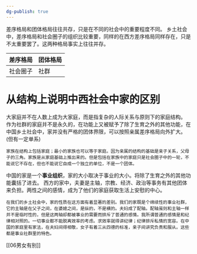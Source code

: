 ```yaml
---
dg-publish: true
---
```

差序格局和团体格局往往共存，只是在不同的社会中的重要程度不同。
乡土社会中，差序格局和社会圈子的组织比较重要，同样的在西方差序格局同样存在，只是不太重要罢了。这两种格局事实上往往并存。

| 差序格局 | 团体格局 |
| -------- | -------- |
| 社会圈子 | 社群     |
# 从结构上说明中西社会中家的区别
大家庭并不在人数上成为大家庭，而是指复杂的人际关系与原则下的家庭结构。
作为社群的家庭并不是永久的，在功能上又被赋予了除了生育之外的其他功能，在中国乡土社会中，家并没有严格的团体界限，可以按照亲属差序格局向外扩大。(但有一定单系)
```
家族在结构上包括家庭；最小的家族也可以等于家庭。因为亲属的结构的基础是亲子关系，父母子的三角。家族是从家庭基础上推出来的。但是包括在家族中的家庭只是社会圈子中的一轮，不能说它不存在，但也不能说它自成一个独立的单位，不是一个团体。
```
中国的家是一个**事业组织**，家的大小取决于事业的大小。将除了生育之外的其他功能囊括了进去。
西方的家中，夫妻是主轴，宗教、经济、政治等事务有其他团体来负担。两性之间的感情，成为了他们的家庭获取生活上安慰的中心。
```
在我们的乡土社会中，家的性质在这方面有着显著的差别。我们的家既是个绵续性的事业社群，它的主轴是在父子之间，在婆媳之间，是纵的，不是横的。夫妇成了配轴。配轴虽则和主轴一样并不是临时性的，但是这两轴却都被事业的需要而排斥了普通的感情。我所谓普通的感情是和纪律相对照的。一切事业都不能脱离效率的考虑。求效率就得讲纪律；纪律排斥私情的宽容。在中国的家庭里有家法，在夫妇间得相敬，女子有着三从四德的标准，亲子间讲究负责和服从。这些都是事业社群里的特色。
```
[[06男女有别]]
